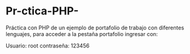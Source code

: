 # Pr-ctica-PHP-

Práctica con PHP de un ejemplo de portafolio de trabajo con diferentes lenguajes, para acceder a la pestaña portafolio ingresar con:

Usuario: root
contraseña: 123456
